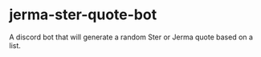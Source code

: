 # jerma-ster-quote-bot
A discord bot that will generate a random Ster or Jerma quote based on a list.
